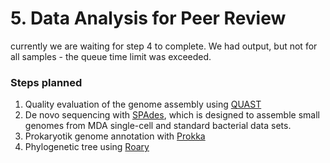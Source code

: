 
# 5. Data Analysis for Peer Review
currently we are waiting for step 4 to complete. We had output, but not for all samples - the queue time limit was exceeded.
</br>
### Steps planned
1. Quality evaluation of the genome assembly using [QUAST](http://quast.sourceforge.net/quast.html) </br>
2. De novo sequencing with [SPAdes](https://github.com/ablab/spades#sec1.2), which is designed to assemble small genomes from MDA single-cell and standard bacterial data sets. </br>
3. Prokaryotik genome annotation with [Prokka](https://github.com/tseemann/prokka) </br>
4. Phylogenetic tree using [Roary](https://sanger-pathogens.github.io/Roary/) </br>
